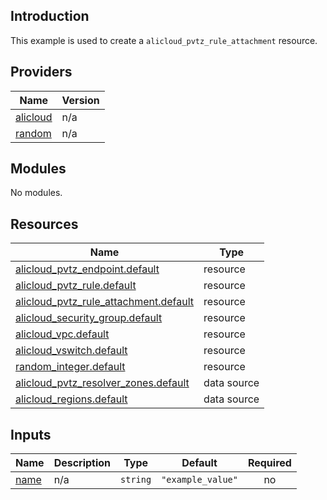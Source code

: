 <!-- BEGIN_TF_DOCS -->
## Introduction

This example is used to create a `alicloud_pvtz_rule_attachment` resource.

## Providers

| Name | Version |
|------|---------|
| <a name="provider_alicloud"></a> [alicloud](#provider\_alicloud) | n/a |
| <a name="provider_random"></a> [random](#provider\_random) | n/a |

## Modules

No modules.

## Resources

| Name | Type |
|------|------|
| [alicloud_pvtz_endpoint.default](https://registry.terraform.io/providers/aliyun/alicloud/latest/docs/resources/pvtz_endpoint) | resource |
| [alicloud_pvtz_rule.default](https://registry.terraform.io/providers/aliyun/alicloud/latest/docs/resources/pvtz_rule) | resource |
| [alicloud_pvtz_rule_attachment.default](https://registry.terraform.io/providers/aliyun/alicloud/latest/docs/resources/pvtz_rule_attachment) | resource |
| [alicloud_security_group.default](https://registry.terraform.io/providers/aliyun/alicloud/latest/docs/resources/security_group) | resource |
| [alicloud_vpc.default](https://registry.terraform.io/providers/aliyun/alicloud/latest/docs/resources/vpc) | resource |
| [alicloud_vswitch.default](https://registry.terraform.io/providers/aliyun/alicloud/latest/docs/resources/vswitch) | resource |
| [random_integer.default](https://registry.terraform.io/providers/hashicorp/random/latest/docs/resources/integer) | resource |
| [alicloud_pvtz_resolver_zones.default](https://registry.terraform.io/providers/aliyun/alicloud/latest/docs/data-sources/pvtz_resolver_zones) | data source |
| [alicloud_regions.default](https://registry.terraform.io/providers/aliyun/alicloud/latest/docs/data-sources/regions) | data source |

## Inputs

| Name | Description | Type | Default | Required |
|------|-------------|------|---------|:--------:|
| <a name="input_name"></a> [name](#input\_name) | n/a | `string` | `"example_value"` | no |
<!-- END_TF_DOCS -->    